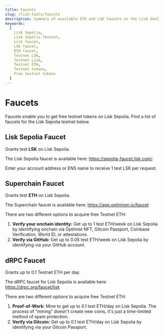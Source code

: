 ```yaml
---
title: Faucets
slug: /lisk-tools/faucets
description: Summary of available ETH and LSK faucets on the Lisk Seolia Testnet. Get free testnet tokens on Lisk Sepolia.
keywords:
  [
    Lisk Sepolia,
    Lisk Sepolia Testnet,
    Lisk faucet,
    LSK faucet,
    ETH faucet,
    Testnet LSK,
    Testnet Lisk,
    Testnet ETH,
    Testnet tokens,
    Free testnet tokens
  ]
---
```


# Faucets
Faucets enable you to get free testnet tokens on Lisk Sepolia.
Find a list of faucets for the Lisk Sepolia testnet below.

## Lisk Sepolia Faucet
Grants test **LSK** on Lisk Sepolia.

The Lisk Sepolia faucet is available here: https://sepolia-faucet.lisk.com/: 

Enter your account address or ENS name to receive 1 test LSK per request.


## Superchain Faucet
Grants test **ETH** on Lisk Sepolia.

The Superchain faucet is available here: https://app.optimism.io/faucet

There are two different options to acquire free Testnet ETH:

1. **Verify your onchain identity:**
  Get up to 1 test ETH/week on Lisk Sepolia by identifying onchain via Optimist NFT, Gitcoin Passport, Coinbase Verification, World ID, or attestations.
2. **Verify via GitHub:**
  Get up to 0.05 test ETH/week on Lisk Sepolia by identifying via your GitHub account.

## dRPC Faucet

Grants up to 0.1 Testnet ETH per day.

The dRPC faucet for Lisk Sepolia is available here: https://drpc.org/faucet/lisk

There are two different options to acquire free Testnet ETH:

1. **Proof-of-Work:**
  Mine to get up to 0.1 test ETH/day on Lisk Sepolia.
  The process of "mining" doesn't create new coins, it's just a time-limited method of spam protection.
2. **Verify via Gitcoin:**
  Get up to 0.1 test ETH/day on Lisk Sepolia by identifying via your Gitcoin Passport.
